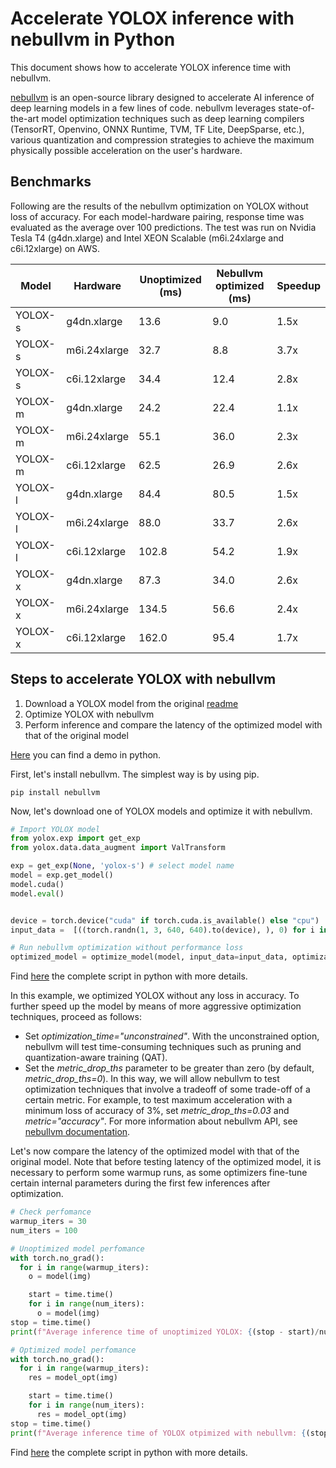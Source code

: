 # **Accelerate YOLOX inference with nebullvm in Python**

This document shows how to accelerate YOLOX inference time with nebullvm.

[nebullvm](https://github.com/nebuly-ai/nebullvm) is an open-source library designed to accelerate AI inference of deep learning models in a few lines of code. nebullvm leverages state-of-the-art model optimization techniques such as deep learning compilers (TensorRT, Openvino, ONNX Runtime, TVM, TF Lite, DeepSparse, etc.), various quantization and compression strategies to achieve the maximum physically possible acceleration on the user's hardware.

## Benchmarks
Following are the results of the nebullvm optimization on YOLOX without loss of accuracy.
For each model-hardware pairing, response time was evaluated as the average over 100 predictions. The test was run on Nvidia Tesla T4 (g4dn.xlarge) and Intel XEON Scalable (m6i.24xlarge and c6i.12xlarge) on AWS.

| Model   | Hardware     | Unoptimized (ms)| Nebullvm optimized (ms) | Speedup |
|---------|--------------|-----------------|-------------------------|---------|
| YOLOX-s | g4dn.xlarge  |       13.6      |           9.0           |   1.5x  |
| YOLOX-s | m6i.24xlarge |       32.7      |           8.8           |   3.7x  |
| YOLOX-s | c6i.12xlarge |       34.4      |           12.4          |   2.8x  |
| YOLOX-m | g4dn.xlarge  |       24.2      |           22.4          |   1.1x  |
| YOLOX-m | m6i.24xlarge |       55.1      |           36.0          |   2.3x  |
| YOLOX-m | c6i.12xlarge |       62.5      |           26.9          |   2.6x  |
| YOLOX-l | g4dn.xlarge  |       84.4      |           80.5          |   1.5x  |
| YOLOX-l | m6i.24xlarge |       88.0      |           33.7          |   2.6x  |
| YOLOX-l | c6i.12xlarge |      102.8      |           54.2          |   1.9x  |
| YOLOX-x | g4dn.xlarge  |       87.3      |           34.0          |   2.6x  |
| YOLOX-x | m6i.24xlarge |      134.5      |           56.6          |   2.4x  |
| YOLOX-x | c6i.12xlarge |      162.0      |           95.4          |   1.7x  |

## Steps to accelerate YOLOX with nebullvm
1. Download a YOLOX model from the original [readme](https://github.com/Megvii-BaseDetection/YOLOX)
2. Optimize YOLOX with nebullvm
3. Perform inference and compare the latency of the optimized model with that of the original model

[Here](nebullvm_optimization.py) you can find a demo in python.


First, let's install nebullvm. The simplest way is by using pip.
```
pip install nebullvm
```
Now, let's download one of YOLOX models and optimize it with nebullvm.

```python
# Import YOLOX model
from yolox.exp import get_exp
from yolox.data.data_augment import ValTransform

exp = get_exp(None, 'yolox-s') # select model name
model = exp.get_model()
model.cuda()
model.eval()


device = torch.device("cuda" if torch.cuda.is_available() else "cpu")
input_data =  [((torch.randn(1, 3, 640, 640).to(device), ), 0) for i in range(100)]

# Run nebullvm optimization without performance loss
optimized_model = optimize_model(model, input_data=input_data, optimization_time="constrained")
```
Find [here](nebullvm_optimize.py) the complete script in python with more details.

In this example, we optimized YOLOX without any loss in accuracy. To further speed up the model by means of more aggressive optimization techniques, proceed as follows:
- Set *optimization_time="unconstrained"*. With the unconstrained option, nebullvm will test time-consuming techniques such as pruning and quantization-aware training (QAT).
- Set the *metric_drop_ths* parameter to be greater than zero (by default, *metric_drop_ths=0*). In this way, we will allow nebullvm to test optimization techniques that involve a tradeoff of some trade-off of a certain metric. For example, to test maximum acceleration with a minimum loss of accuracy of 3%, set *metric_drop_ths=0.03* and *metric="accuracy"*.
For more information about nebullvm API, see [nebullvm documentation](https://github.com/nebuly-ai/nebullvm).


Let's now compare the latency of the optimized model with that of the original model.
Note that before testing latency of the optimized model, it is necessary to perform some warmup runs, as some optimizers fine-tune certain internal parameters during the first few inferences after optimization.

```python
# Check perfomance
warmup_iters = 30
num_iters = 100

# Unoptimized model perfomance
with torch.no_grad():
  for i in range(warmup_iters):
    o = model(img)

    start = time.time()
    for i in range(num_iters):
      o = model(img)
stop = time.time()
print(f"Average inference time of unoptimized YOLOX: {(stop - start)/num_iters*1000} ms")

# Optimized model perfomance
with torch.no_grad():
  for i in range(warmup_iters):
    res = model_opt(img)

    start = time.time()
    for i in range(num_iters):
      res = model_opt(img)
stop = time.time()
print(f"Average inference time of YOLOX otpimized with nebullvm: {(stop - start)/num_iters*1000} ms")
```
Find [here](nebullvm_optimization.py) the complete script in python with more details.
